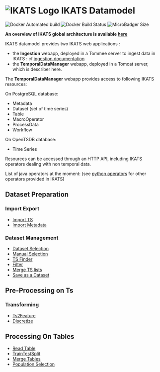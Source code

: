 # ![IKATS Logo](https://ikats.github.io/img/Logo-ikats-icon.png) IKATS Datamodel

![Docker Automated build](https://img.shields.io/docker/automated/ikats/datamodel.svg)
![Docker Build Status](https://img.shields.io/docker/build/ikats/datamodel.svg)
![MicroBadger Size](https://img.shields.io/microbadger/image-size/ikats/datamodel.svg)

**An overview of IKATS global architecture is available [here](https://github.com/IKATS/IKATS)**

IKATS datamodel provides two IKATS web applications :
* the **Ingestion** webapp, deployed in a Tommee server to ingest data in IKATS : cf.[ingestion documentation](https://github.com/IKATS/ikats-datamodel/tree/master/ikats-ingestion)
* the **TemporalDataManager** webapp, deployed in a Tomcat server, which is describer here.

The **TemporalDataManager** webapp provides access to following IKATS resources:

On PostgreSQL database:

* Metadata
* Dataset (set of time series)
* Table
* MacroOperator
* ProcessData
* Workflow

On OpenTSDB database:

* Time Series

Resources can be accessed through an HTTP API, including IKATS operators dealing with non temporal data.

List of java operators at the moment: (see [python operators](https://github.com/IKATS?q=op-) for other operators provided in IKATS)

## Dataset Preparation

### Import Export

* [Import TS](/doc/operators/importTs.html)
* [Import Metadata](/doc/operators/importMetadata.html)

### Dataset Management

* [Dataset Selection](/doc/operators/datasetSelection.html)
* [Manual Selection](/doc/operators/manualSelection.html)
* [TS Finder](/doc/operators/tsFinder.html)
* [Filter](/doc/operators/filter.html)
* [Merge TS lists](/doc/operators/mergeTsLists.html)
* [Save as a Dataset](/doc/operators/saveAsDataset.html)

## Pre-Processing on Ts

### Transforming

* [Ts2Feature](/doc/operators/ts2Feature.html)
* [Discretize](/doc/operators/discretize.html)

## Processing On Tables

* [Read Table](/doc/operators/readTable.html)
* [TrainTestSplit](/doc/operators/trainTestSplit.html)
* [Merge Tables](/doc/operators/mergeTables.html)
* [Population Selection](/doc/operators/populationSelection.html)

